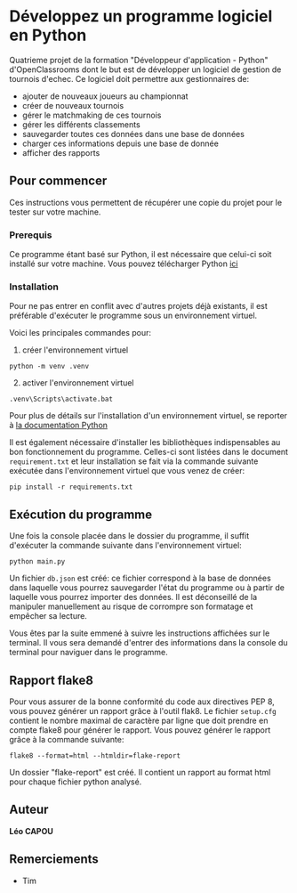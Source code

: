 # Développez un programme logiciel en Python

Quatrieme projet de la formation "Développeur d'application - Python" d'OpenClassrooms dont le but est de développer un logiciel de gestion de tournois d'echec. Ce logiciel doit permettre aux gestionnaires de:
- ajouter de nouveaux joueurs au championnat
- créer de nouveaux tournois
- gérer le matchmaking de ces tournois
- gérer les différents classements
- sauvegarder toutes ces données dans une base de données
- charger ces informations depuis une base de donnée
- afficher des rapports

## Pour commencer

Ces instructions vous permettent de récupérer une copie du projet pour le tester sur votre machine.

### Prerequis

Ce programme étant basé sur Python, il est nécessaire que celui-ci soit installé sur votre machine.
Vous pouvez télécharger Python [ici](https://www.python.org/downloads/)

### Installation

Pour ne pas entrer en conflit avec d'autres projets déjà existants, il est préférable d'exécuter le programme sous un environnement virtuel.

Voici les principales commandes pour:

1. créer l'environnement virtuel

```
python -m venv .venv
```
2. activer l'environnement virtuel

```
.venv\Scripts\activate.bat
```

Pour plus de détails sur l'installation d'un environnement virtuel, se reporter à [la documentation Python](https://docs.python.org/fr/3.6/tutorial/venv.html)

Il est également nécessaire d'installer les bibliothèques indispensables au bon fonctionnement du programme. 
Celles-ci sont listées dans le document `requirement.txt` et leur installation se fait via la commande suivante exécutée dans l'environnement virtuel que vous venez de créer:
```
pip install -r requirements.txt
```

## Exécution du programme

Une fois la console placée dans le dossier du programme, il suffit d'exécuter la commande suivante dans l'environnement virtuel:
```
python main.py
```
Un fichier `db.json` est créé: ce fichier correspond à la base de données dans laquelle vous pourrez sauvegarder l'état du programme ou à partir de laquelle vous pourrez importer des données. Il est déconseillé de la manipuler manuellement au risque de corrompre son formatage et empêcher sa lecture.

Vous êtes par la suite emmené à suivre les instructions affichées sur le terminal. Il vous sera demandé d'entrer des informations dans la console du terminal pour naviguer dans le programme.

## Rapport flake8

Pour vous assurer de la bonne conformité du code aux directives PEP 8, vous pouvez générer un rapport grâce à l'outil flak8. Le fichier `setup.cfg` contient le nombre maximal de caractère par ligne que doit prendre en compte flake8 pour générer le rapport.
Vous pouvez générer le rapport grâce à la commande suivante:
```
flake8 --format=html --htmldir=flake-report
```
Un dossier "flake-report" est créé. Il contient un rapport au format html pour chaque fichier python analysé.

## Auteur

**Léo CAPOU** 

## Remerciements

* Tim
